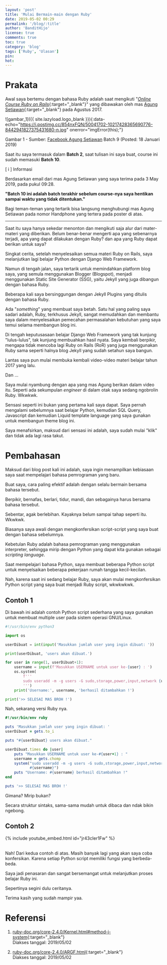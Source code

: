 ```yaml
---
layout: 'post'
title: 'Mulai Bermain-main dengan Ruby'
date: 2019-05-02 00:29
permalink: '/blog/:title'
author: 'BanditHijo'
license: true
comments: true
toc: true
category: 'blog'
tags: ['Ruby', 'Ulasan']
pin:
hot:
---
```


<!-- BANNER OF THE POST -->
<!-- <img class="post&#45;body&#45;img" src="{{ site.lazyload.logo_blank_banner }}" data&#45;echo="#" alt="banner"> -->

# Prakata

Awal saya bertemu dengan bahasa Ruby adalah saat mengikuti "[*Online Course Ruby on Rails*](https://www.idrails.com/training-ruby-on-rails){:target="_blank"}" yang dibawakan oleh mas [Agung Setiawan](http://agung-setiawan.com/){:target="_blank"} pada Agustus 2017.

![gambar_1]({{ site.lazyload.logo_blank }}){:data-echo="https://i.postimg.cc/854nxFQN/50041702-10217428365690776-8442941827375431680-n.jpg" onerror="imgError(this);"}
<p class="img-caption">Gambar 1 - Sumber: <a href="https://www.facebook.com/photo.php?fbid=10217428365610774&set=pb.1524018222.-2207520000.1556728701.&type=3&theater" target="_blank">Facebook Agung Setiawan</a> Batch 9 (Posted: 18 Januari 2019)</p>

Saat itu saya termasuk dalam **Batch 2**, saat tulisan ini saya buat, course ini sudah memasuki **Batch 10**.

<!-- INFORMATION -->
<div class="blockquote-blue">
<div class="blockquote-blue-title">[ i ] Informasi</div>
<p>Berdasarkan email dari mas Agung Setiawan yang saya terima pada 3 May 2019, pada pukul 09:28.</p>
<p><b>"Batch 10 ini adalah batch terakhir sebelum course-nya saya hentikan sampai waktu yang tidak ditentukan."</b></p>
</div>

Bagi teman-teman yang tertarik bisa langsung menghubungi mas Agung Setiawan pada nomor Handphone yang tertera pada poster di atas.

---

Saat itu saya hanya sekedar menonton dan mengikuti saja alur dari mater-materi yang diberikan. Belum benar-benar mengerti apa yang sebenarnya terjadi, apa yang dapat dilakukan dengan Ruby? dan apa yang Ruby dapat berikan untuk saya?

Singkat cerita, setelah menyelesaikan semua materi Ruby on Rails, saya melanjutkan lagi belajar Python dengan Django Web Framework.

Namun di tengah jalan, saya tertarik untuk memindahkan platform blog saya, yang semula menggunakan Blogger (Blogspot), menjadi menggunakan Static Site Generator (SSG), yaitu Jekyll yang juga dibangun dengan bahasa Ruby.

Beberapa kali saya bersinggungan dengan Jekyll Plugins yang ditulis dengan bahasa Ruby.

Ada "*something*" yang membuat saya betah. Satu hal yang paling saya sadari adalah, Ruby, terkhusus Jekyll, sangat memudahkan dan membantu saya dalam menyelesaikan pemecahan permasalahan kebutuhan yang saya temui selama membangun blog ini.

Di tengah keputusasaan belajar Django Web Framework yang tak kunjung "lulus-lulus", tak kunjung membuahkan hasil nyata. Saya kembali berpikir, mengapa tidak mencoba lagi Ruby on Rails (RoR) yang juga menggunakan Ruby sama seperti halnya blog Jekyll yang sudah setahun saya bangun.

Lantas saya pun mulai membuka kembali video-video materi belajar tahun 2017 yang lalu.

Dan ...

Saya mulai nyambung dengan apa yang mas Agung berikan dalam video itu. Seperti ada sekumpulan *engineer* di dalam otak saya sedang ngobrolin Ruby. Wkwkwk.

Sensasi seperti ini bukan yang pertama kali saya dapat. Saya pernah mengalami sebelumnya saat belajar Python, kemudian SQL Query, Javascript dan kemudian Liquid template language yang saya gunakan untuk membangun theme blog ini.

Saya menafsirkan, maksud dari sensasi ini adalah, saya sudah mulai "klik" dan tidak ada lagi rasa takut.

# Pembahasan

Maksud dari blog post kali ini adalah, saya ingin menampilkan kebiasaan saya saat mempelajari bahasa pemrograman yang baru.

Buat saya, cara paling efektif adalah dengan selalu bermain bersama bahasa tersebut.

Berpikir, bernafas, berlari, tidur, mandi, dan sebagainya harus bersama bahasa tersebut.

Sebentar, agak berlebihan. Kayaknya belum sampai tahap seperti itu. Wkwkwk.

Biasanya saya awali dengan mengkonfersikan script-script yang saya buat dengan bahasa sebelumnya.

Kebetulan Ruby adalah bahasa pemrograman yang menggunakan interpreter, sehingga mirip dengan Python yang dapat kita gunakan sebagai *scripting language*.

Saat mempelajari bahasa Python, saya membuat beberapa Python script untuk menyelsaikan beberapa pekerjaan rumah tangga kecil-kecilan.

Nah, karena saat ini sedang belajar Ruby, saya akan mulai mengkonfersikan Python script yang saya buat menjadi Ruby script, wkwkwkwk.

## Contoh 1

Di bawah ini adalah contoh Python script sederhana yang saya gunakan untuk membuat multiple user pada sistem operasi GNU/Linux.

```python
#!/usr/bin/env python3

import os

userDibuat = int(input('Masukkan jumlah user yang ingin dibuat: '))

print(userDibuat, 'users akan dibuat.')

for user in range(1, userDibuat+1):
    username = input(f'Masukkan USERNAME untuk user ke-{user} : ')
    os.system(
        f'''
        sudo useradd -m -g users -G sudo,storage,power,input,network {username}
        ''')
    print('Username:', username, 'berhasil ditambahkan !')

print('>> SELESAI MAS BROH !')
```

Nah, sekarang versi Ruby nya.

```ruby
#!/usr/bin/env ruby

puts 'Masukkan jumlah user yang ingin dibuat: '
userDibuat = gets.to_i

puts "#{userDibuat} users akan dibuat."

userDibuat.times do |user|
    puts "Masukkan USERNAME untuk user ke-#{user+1} : "
    username = gets.chomp
    system("sudo useradd -m -g users -G sudo,storage,power,input,network \
           #{username}")
    puts "Username: #{username} berhasil ditambahkan !"
end

puts '>> SELESAI MAS BROH !'
```

Gimana? Mirip bukan?

Secara struktur sintaks, sama-sama mudah untuk dibaca dan ndak bikin ngebong.


## Contoh 2

{% include youtube_embed.html id="jr43cIer1Fw" %}

<br>
Nah! Dari kedua contoh di atas. Masih banyak lagi yang akan saya coba konfersikan. Karena setiap Python script memiliki fungsi yang berbeda-beda.

Saya jadi penasaran dan sangat bersemangat untuk melanjutkan proses belajar Ruby ini.

Sepertinya segini dulu ceritanya.

Terima kasih yang sudah mampir yaa.


# Referensi

1. [ruby-doc.org/core-2.4.0/Kernel.html#method-i-system](https://ruby-doc.org/core-2.4.0/Kernel.html#method-i-system){:target="_blank"}
<br>Diakses tanggal: 2019/05/02

2. [ruby-doc.org/core-2.4.0/ARGF.html](https://ruby-doc.org/core-2.4.0/ARGF.html){:target="_blank"}
<br>Diakses tanggal: 2019/05/02

